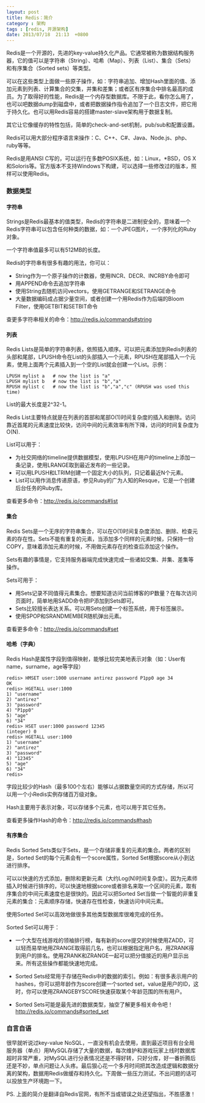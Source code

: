```yaml
---
layout: post
title: Redis：简介
category : 架构
tags : [redis, 开源架构]
date: 2013/07/18  21:13  +0800
--- 
```


Redis是一个开源的，先进的key-value持久化产品。它通常被称为数据结构服务器，它的值可以是字符串（String）、哈希（Map）、列表（List）、集合（Sets）和有序集合（Sorted sets）等类型。

可以在这些类型上面做一些原子操作，如：字符串追加、增加Hash里面的值、添加元素到列表、计算集合的交集，并集和差集；或者区有序集合中排名最高的成员。为了取得好的性能，Redis是一个内存型数据库。不限于此，看你怎么用了，也可以吧数据dump到磁盘中，或者把数据操作指令追加了一个日志文件，把它用于持久化。也可以用Redis容易的搭建master-slave架构用于数据复制。

其它让它像缓存的特性包括，简单的check-and-set机制，pub/sub和配置设置。

Redis可以用大部分程序语言来操作：C、C++、C#、Java、Node.js、php、ruby等等。

Redis是用ANSI C写的，可以运行在多数POSIX系统，如：Linux，*BSD，OS X和Soloris等。官方版本不支持Windows下构建，可以选择一些修改过的版本，照样可以使用Redis。


### 数据类型

#### 字符串

Strings是Redis最基本的值类型，Redis的字符串是二进制安全的，意味着一个Redis字符串可以包含任何种类的数据，如：一个JPEG图片，一个序列化的Ruby对象。

一个字符串值最多可以有512MB的长度。

Redis的字符串有很多有趣的用法，你可以：

* String作为一个原子操作的计数器，使用INCR、DECR、INCRBY命令即可
* 用APPEND命令去追加字符串
* 使用String去随机访问vectors，使用GETRANGE和SETRANGE命令
* 大量数据编码成占据少量空间，或者创建一个用Redis作为后端的Bloom Filter，使用GETBIT和SETBIT命令

查更多字符串相关的命令：<http://redis.io/commands#string>

#### 列表

Redis Lists是简单的字符串列表，依照插入顺序。可以把元素添加到Redis列表的头部和尾部，LPUSH命令在List的头部插入一个元素，RPUSH在尾部插入一个元素，使用上面两个元素插入到一个空的List就会创建一个List。示例：

	LPUSH mylist a   # now the list is "a"
	LPUSH mylist b   # now the list is "b","a"
	RPUSH mylist c   # now the list is "b","a","c" (RPUSH was used this time)


List的最大长度是2^32-1。

Redis List主要特点就是在列表的首部和尾部O(1)时间复杂度的插入和删除。访问靠近首尾的元素速度比较快，访问中间的元素效率有所下降，访问的时间复杂度为O(N).

List可以用于：

* 为社交网络的timeline提供数据模型，使用LPUSH在用户的timeline上添加一条记录，使用LRANGE取到最近发布的一些记录。
* 可以用LPUSH和LTRIM创建一个固定大小的队列，只记着最近N个元素。
* List可以用作消息传递原语，参见Ruby的广为人知的Resque，它是一个创建后台任务的Ruby库。

查看更多命令：<http://redis.io/commands#list> 


#### 集合

Redis Sets是一个无序的字符串集合，可以在O(1)时间复杂度添加、删除、检查元素的存在性。Sets不能有重复的元素，当添加多个同样的元素时候，只保持一份COPY，意味着添加元素的时候，不用做元素存在的检查后添加这个操作。

Sets有趣的事情是，它支持服务器端完成快速完成一些诸如交集、并集、差集等操作。

Sets可用于：

* 用Sets记录不同值得元素集合。想要知道访问当前博客的IP数量？在每次访问页面时，简单地用SADD命令把IP添加到Sets即可。
* Sets比较擅长表达关系。可以用Sets创建一个标签系统，用于标签展示。
* 使用SPOP和SRANDMEMBER随机弹出元素。

查看更多命令：<http://redis.io/commands#set>

#### 哈希（字典）

Redis Hash是属性字段到值得映射，能够比较完美地表示对象（如：User有name，surname，age等字段）

	redis> HMSET user:1000 username antirez password P1pp0 age 34
	OK
	redis> HGETALL user:1000
	1) "username"
	2) "antirez"
	3) "password"
	4) "P1pp0"
	5) "age"
	6) "34"
	redis> HSET user:1000 password 12345
	(integer) 0
	redis> HGETALL user:1000
	1) "username"
	2) "antirez"
	3) "password"
	4) "12345"
	5) "age"
	6) "34"
	redis> 

字段比较少的Hash（最多100个左右）能够以占据数量空间的方式存储，所以可以用一个小Redis实例存储百万级对象。	

Hash主要用于表示对象，可以存储多个元素，也可以用于其它任务。

查看更多操作Hash的命令：<http://redis.io/commands#hash>

#### 有序集合

Redis Sorted Sets类似于Sets，是一个存储非重复的元素的集合。两者的区别是，Sorted Set的每个元素会有一个score属性，Sorted Set根据score从小到达进行排序。

可以以快速的方式添加，删除和更新元素（大约Log(N)时间复杂度）。因为元素师插入时候进行排序的，可以快速地根据score或者排名来取一个区间的元素，取有序集合的中间元素速度也是很快的。因此可以把Sorted Set当做一个智能的非重复元素的集合：元素顺序存储，快速存在性检查，快速访问中间元素。

使用Sorted Set可以高效地做很多其他类型数据库很难完成的任务。

Sorted Set可以用于：

* 一个大型在线游戏的领袖排行榜，每有新的score提交的时候使用ZADD，可以轻而易举地用ZRANGE取得前几名，也可以根据指定用户名，用ZRANK得到用户的排名。使用ZRANK和ZRANGE一起可以把分值接近的用户显示出来。所有这些操作都能快速地完成。
* Sorted Sets经常用于存储在Redis中的数据的索引。例如：有很多表示用户的hashes，你可以把年龄作为score创建一个sorted set，value是用户的ID，这时，你可以使用ZRANGEBYSCORE快速获取某个年龄范围的所有用户。

* Sorted Sets可能是最先进的数据类型，抽空了解更多相关命令吧！<http://redis.io/commands#sorted_set>


### 自言自语

很早就听说过key-value NoSQL，一直没有机会去使用，直到最近项目有台全局服务器（单点）用MySQL存储了大量的数据，每次维护和游戏玩家上线时数据库超时非常严重，对MySQL进行分表情况还是不得好转，只好分库，好一番折腾后还是不妙，单点问题让人头疼。最后狠心花一个多月时间把其改造成逻辑和数据分离的架构，数据用Redis做缓存和持久化。下周做一些压力测试，不出问题的话可以投放生产环境跑一下。

PS. 上面的简介是翻译自Redis官网，有所不当或错误之处还望指出，不胜感激！

